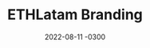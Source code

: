 ---
layout: default
title: ETHLatam Branding
date: 2022-08-11 -0300
tags: Branding
image: /img/work/ethlatam-brand.jpg
link: https://ethlatam.org/
---